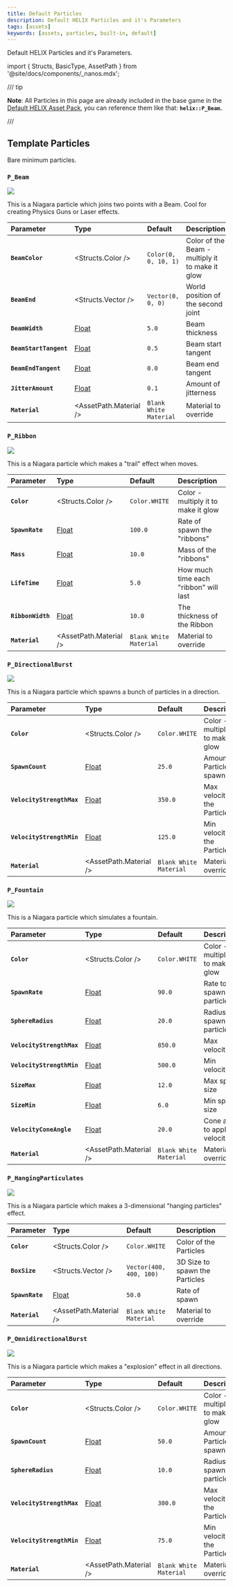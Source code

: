```yaml
---
title: Default Particles
description: Default HELIX Particles and it's Parameters
tags: [assets]
keywords: [assets, particles, built-in, default]
---
```



Default HELIX Particles and it's Parameters.

import { Structs, BasicType, AssetPath } from '@site/docs/components/_nanos.mdx';

/// tip

**Note**: All Particles in this page are already included in the base game in the [Default HELIX Asset Pack](/assets-modding/default-asset-pack/default-assets-list.md), you can reference them like that: **`helix::P_Beam`.**

/// 

## Template Particles

Bare minimum particles.


### `P_Beam`

![](/img/docs/default-particles-beam.jpg)

This is a Niagara particle which joins two points with a Beam. Cool for creating Physics Guns or Laser effects.

| Parameter | Type | Default | Description |
| :--- | :--- | :--- | :--- |
| **`BeamColor`** | <Structs.Color /> | `Color(0, 0, 10, 1)` | Color of the Beam - multiply it to make it glow |
| **`BeamEnd`** | <Structs.Vector /> | `Vector(0, 0, 0)` | World position of the second joint |
| **`BeamWidth`** | [Float](/scripting-reference/classes/particle.mdx#setparameterfloat) | `5.0` | Beam thickness |
| **`BeamStartTangent`** | [Float](/scripting-reference/classes/particle.mdx#setparameterfloat) | `0.5` | Beam start tangent |
| **`BeamEndTangent`** | [Float](/scripting-reference/classes/particle.mdx#setparameterfloat) | `0.0` | Beam end tangent |
| **`JitterAmount`** | [Float](/scripting-reference/classes/particle.mdx#setparameterfloat) | `0.1` | Amount of jitterness |
| **`Material`** | <AssetPath.Material /> | `Blank White Material` | Material to override |


### `P_Ribbon`

![](/img/docs/default-particles-ribbon.jpg)

This is a Niagara particle which makes a "trail" effect when moves.

| Parameter | Type | Default | Description |
| :--- | :--- | :--- | :--- |
| **`Color`** | <Structs.Color /> | `Color.WHITE` | Color - multiply it to make it glow |
| **`SpawnRate`** | [Float](/scripting-reference/classes/particle.mdx#setparameterfloat) | `100.0` | Rate of spawn the "ribbons" |
| **`Mass`** | [Float](/scripting-reference/classes/particle.mdx#setparameterfloat) | `10.0` | Mass of the "ribbons" |
| **`LifeTime`** | [Float](/scripting-reference/classes/particle.mdx#setparameterfloat) | `5.0` | How much time each "ribbon" will last |
| **`RibbonWidth`** | [Float](/scripting-reference/classes/particle.mdx#setparameterfloat) | `10.0` | The thickness of the Ribbon |
| **`Material`** | <AssetPath.Material /> | `Blank White Material` | Material to override |


### `P_DirectionalBurst`

![](/img/docs/default-particles-directional-burst.jpg)

This is a Niagara particle which spawns a bunch of particles in a direction.

| Parameter | Type | Default | Description |
| :--- | :--- | :--- | :--- |
| **`Color`** | <Structs.Color /> | `Color.WHITE` | Color - multiply it to make it glow |
| **`SpawnCount`** | [Float](/scripting-reference/classes/particle.mdx#setparameterfloat) | `25.0` | Amount of Particles to spawn |
| **`VelocityStrengthMax`** | [Float](/scripting-reference/classes/particle.mdx#setparameterfloat) | `350.0` | Max velocity of the Particles |
| **`VelocityStrengthMin`** | [Float](/scripting-reference/classes/particle.mdx#setparameterfloat) | `125.0` | Min velocity of the Particles |
| **`Material`** | <AssetPath.Material /> | `Blank White Material` | Material to override |


### `P_Fountain`

![](/img/docs/default-particles-fountain.jpg)

This is a Niagara particle which simulates a fountain.

| Parameter | Type | Default | Description |
| :--- | :--- | :--- | :--- |
| **`Color`** | <Structs.Color /> | `Color.WHITE` | Color - multiply it to make it glow |
| **`SpawnRate`** | [Float](/scripting-reference/classes/particle.mdx#setparameterfloat) | `90.0` | Rate to spawn particles |
| **`SphereRadius`** | [Float](/scripting-reference/classes/particle.mdx#setparameterfloat) | `20.0` | Radius to spawn the particles |
| **`VelocityStrengthMax`** | [Float](/scripting-reference/classes/particle.mdx#setparameterfloat) | `850.0` | Max velocity |
| **`VelocityStrengthMin`** | [Float](/scripting-reference/classes/particle.mdx#setparameterfloat) | `500.0` | Min velocity |
| **`SizeMax`** | [Float](/scripting-reference/classes/particle.mdx#setparameterfloat) | `12.0` | Max sprite size |
| **`SizeMin`** | [Float](/scripting-reference/classes/particle.mdx#setparameterfloat) | `6.0` | Min sprite size |
| **`VelocityConeAngle`** | [Float](/scripting-reference/classes/particle.mdx#setparameterfloat) | `20.0` | Cone angle to apply velocity |
| **`Material`** | <AssetPath.Material /> | `Blank White Material` | Material to override |


### `P_HangingParticulates`

![](/img/docs/default-particles-hanging.jpg)

This is a Niagara particle which makes a 3-dimensional "hanging particles" effect.

| Parameter | Type | Default | Description |
| :--- | :--- | :--- | :--- |
| **`Color`** | <Structs.Color /> | `Color.WHITE` | Color of the Particles |
| **`BoxSize`** | <Structs.Vector /> | `Vector(400, 400, 100)` | 3D Size to spawn the Particles |
| **`SpawnRate`** | [Float](/scripting-reference/classes/particle.mdx#setparameterfloat) | `50.0` | Rate of spawn |
| **`Material`** | <AssetPath.Material /> | `Blank White Material` | Material to override |


### `P_OmnidirectionalBurst`

![](/img/docs/default-particles-omnidirectional-burst.jpg)

This is a Niagara particle which makes a "explosion" effect in all directions.

| Parameter | Type | Default | Description |
| :--- | :--- | :--- | :--- |
| **`Color`** | <Structs.Color /> | `Color.WHITE` | Color - multiply it to make it glow |
| **`SpawnCount`** | [Float](/scripting-reference/classes/particle.mdx#setparameterfloat) | `50.0` | Amount of Particles to spawn |
| **`SphereRadius`** | [Float](/scripting-reference/classes/particle.mdx#setparameterfloat) | `10.0` | Radius to spawn the particles |
| **`VelocityStrengthMax`** | [Float](/scripting-reference/classes/particle.mdx#setparameterfloat) | `300.0` | Max velocity of the Particles |
| **`VelocityStrengthMin`** | [Float](/scripting-reference/classes/particle.mdx#setparameterfloat) | `75.0` | Min velocity of the Particles |
| **`Material`** | <AssetPath.Material /> | `Blank White Material` | Material to override |

